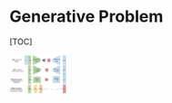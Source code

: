 # Generative Problem

[TOC]

<img src="assets/generative-overview.png" alt="img" style="zoom:10%;" />
